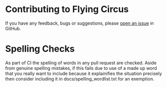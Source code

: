 # Contributing to Flying Circus
If you have any feedback, bugs or suggestions, please [open an
issue](https://github.com/garyd203/flying-circus/issues/new)
in GitHub.

# Spelling Checks
As part of CI the spelling of words in any pull request are checked. Aside from
genuine spelling mistakes, if this fails due to use of a made up word that you
really want to include because it explainifies the situation precisely then
consider including it in docs/spelling\_wordlist.txt for an exemption.
